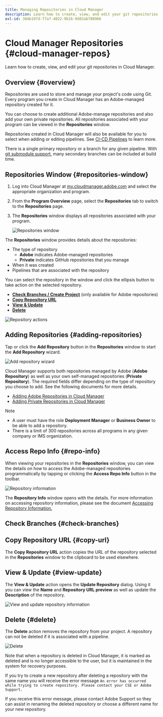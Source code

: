 ```yaml
---
title: Managing Repositories in Cloud Manager
description: Learn how to create, view, and edit your git repositories in Cloud Manager.
exl-id: 384b197d-f7a7-4022-9b16-9d83ab788966
---
```


# Cloud Manager Repositories {#cloud-manager-repos} 

Learn how to create, view, and edit your git repositories in Cloud Manager.

## Overview {#overview}

Repositories are used to store and manage your project's code using Git. Every program you create in Cloud Manager has an Adobe-managed repository created for it.

You can choose to create additional Adobe-manage repositories and also add your own private repositories. All repositories associated with your program can be viewed in the **Repositories** window.

Repositories created in Cloud Manager will also be available for you to select when adding or editing pipelines. See [CI-CD Pipelines](/help/overview/ci-cd-pipelines.md) to learn more.

There is a single primary repository or a branch for any given pipeline. With [git submodule support,](git-submodules.md) many secondary branches can be included at build time.

## Repositories Window {#repositories-window}

1. Log into Cloud Manager at [my.cloudmanager.adobe.com](https://my.cloudmanager.adobe.com/) and select the appropriate organization and program.

1. From the **Program Overview** page, select the **Repositories** tab to switch to the **Repositories** page.

1. The **Repositories** window displays all repositories associated with your program.

   ![Repositories window](assets/repositories.png)

The **Repositories** window provides details about the repositories:

* The type of repository
  * **Adobe** indicates Adobe-managed repositories
  * **Private** indicates GitHub repositories that you manage
* When it was created
* Pipelines that are associated with the repository

You can select the repository in the window and click the ellipsis button to take action on the selected repository.

* **[Check Branches / Create Project](#check-branches)** (only available for Adobe repositories)
* **[Copy Repository URL](#copy-url)**
* **[View &amp; Update](#view-update)**
* **[Delete](#delete)**

![Repository actions](assets/repository-actions.png)

## Adding Repositories {#adding-repositories}

Tap or click the **Add Repository** button in the **Repositories** window to start the **Add Repository** wizard.

![Add repository wizard](assets/add-repository-wizard.png)

Cloud Manager supports both repositories managed by Adobe (**Adobe Repository**) as well as your own self-managed repositories (**Private Repository**). The required fields differ depending on the type of repository you choose to add. See the following documents for more details.

* [Adding Adobe Repositories in Cloud Manager](adobe-repositories.md)
* [Adding Private Repositories in Cloud Manager](private-repositories.md)

>[!NOTE]
>
>* A user must have the role **Deployment Manager** or **Business Owner** to be able to add a repository.
>* There is a limit of 300 repositories across all programs in any given company or IMS organization.

## Access Repo Info {#repo-info}

When viewing your repositories in the **Repositories** window, you can view the details on how to access the Adobe-managed repositories programmatically by tapping or clicking the **Access Repo Info** button in the toolbar.

![Repository information](assets/access-repo-info.png)

The **Repository Info** window opens with the details. For more information on accessing repository information, please see the document [Accessing Repository Information.](accessing-repositories.md)

## Check Branches {#check-branches}

## Copy Repository URL {#copy-url}

The **Copy Repository URL** action copies the URL of the repository selected in the **Repositories** window to the clipboard to be used elsewhere.

## View &amp; Update {#view-update}

The **View &amp; Update** action opens the **Update Repository** dialog. Using it you can view the **Name** and **Repository URL preview** as well as update the **Description** of the repository.

![View and update repository information](assets/update-repository.png)

## Delete {#delete}

The **Delete** action removes the repository from your project. A repository can not be deleted if it is associated with a pipeline.

![Delete](assets/delete.png)

Note that when a repository is deleted in Cloud Manager, it is marked as deleted and is no longer accessible to the user, but it is maintained in the system for recovery purposes.

If you try to create a new repository after deleting a repository with the same name you will receive the error message `An error has occurred while trying to create repository. Please contact your CSE or Adobe Support.`

If you receive this error message, please contact Adobe Support so they can assist in renaming the deleted repository or choose a different name for your new repository.
